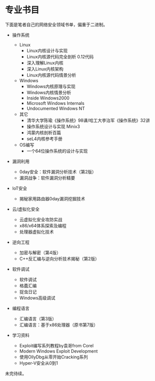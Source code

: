 # 专业书目

下面是笔者自己的网络安全领域书单，偏重于二进制。

- 操作系统
  
  - Linux
    - Linux内核设计与实现
    - Linux内核源代码完全剖析 0.12代码
    - 深入理解Linux内核
    - 深入Linux内核架构
    - Linux内核源代码情景分析
  - Windows
    - Windows内核原理与实现
    - Windows内核情景分析
    - Inside Windows2000
    - Microsoft Windows Internals
    - Undocumented Windows NT
  - 其它
    - 清华大学陈瑜《操作系统》98课/哈工大李治军《操作系统》32讲
    - 操作系统设计与实现 Minix3
    - 鸿蒙内核剖析百篇
    - seL4内核参考手册
  - OS编写
    - 一个64位操作系统的设计与实现

- 漏洞利用
  
  - 0day安全：软件漏洞分析技术（第2版）
  - 漏洞战争：软件漏洞分析精要

- IoT安全
  
  - 揭秘家用路由器0day漏洞挖掘技术

- 云/虚拟化安全
  
  - 云虚拟化安全攻防实战
  - x86/x64体系探索及编程
  - 处理器虚拟化技术

- 逆向工程
  
  - 加密与解密（第4版）
  - C++反汇编与逆向分析技术揭秘（第2版）

- 软件调试
  
  - 软件调试
  - 格蠹汇编
  - 捉虫日记
  - Windows高级调试

- 编程语言
  
  - 汇编语言（第3版）
  - 汇编语言：基于x86处理器（原书第7版）

- 学习资料
  
  - Exploit编写系列教程by袁哥from Corel
  - Modern Windows Exploit Development
  - 使用OllyDbg从零开始Cracking系列
  - Hyper-V安全从0到1

未完待续。
